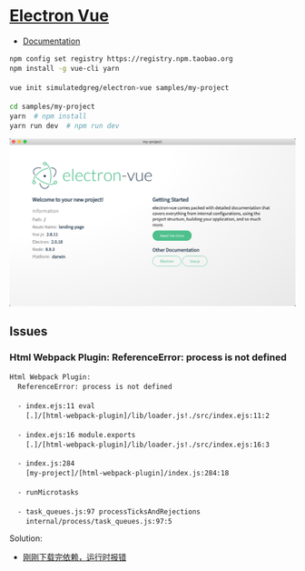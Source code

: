 # [Electron Vue](https://github.com/SimulatedGREG/electron-vue)

* [Documentation](https://simulatedgreg.gitbooks.io/electron-vue/)

```bash
npm config set registry https://registry.npm.taobao.org
npm install -g vue-cli yarn

vue init simulatedgreg/electron-vue samples/my-project

cd samples/my-project
yarn  # npm install
yarn run dev  # npm run dev
```

![](images/4_vue_hello.png)

## Issues

### Html Webpack Plugin: ReferenceError: process is not defined

```bash
Html Webpack Plugin:
  ReferenceError: process is not defined

  - index.ejs:11 eval
    [.]/[html-webpack-plugin]/lib/loader.js!./src/index.ejs:11:2

  - index.ejs:16 module.exports
    [.]/[html-webpack-plugin]/lib/loader.js!./src/index.ejs:16:3

  - index.js:284
    [my-project]/[html-webpack-plugin]/index.js:284:18

  - runMicrotasks

  - task_queues.js:97 processTicksAndRejections
    internal/process/task_queues.js:97:5
```

Solution:

* [刚刚下载完依赖，运行时报错](https://github.com/SimulatedGREG/electron-vue/issues/1003)

